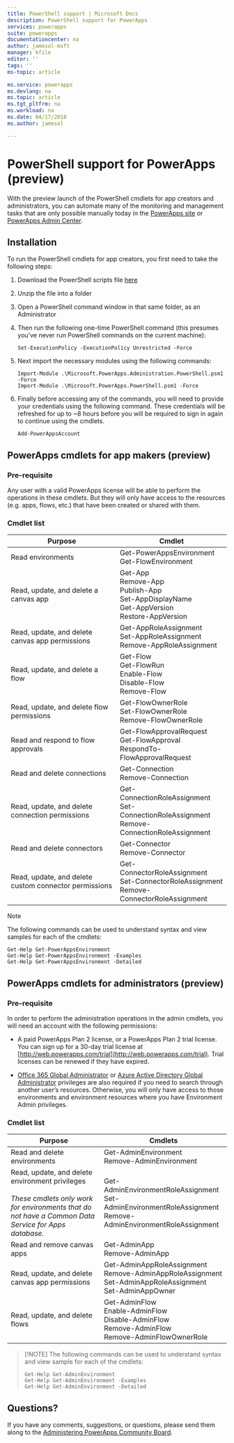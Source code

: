```yaml
---
title: PowerShell support | Microsoft Docs
description: PowerShell support for PowerApps
services: powerapps
suite: powerapps
documentationcenter: na
author: jamesol-msft
manager: kfile
editor: ''
tags: ''
ms-topic: article

ms.service: powerapps
ms.devlang: na
ms.topic: article
ms.tgt_pltfrm: na
ms.workload: na
ms.date: 04/17/2018
ms.author: jamesol

---
```


# PowerShell support for PowerApps (preview)

With the preview launch of the PowerShell cmdlets for app creators and administrators, you can automate many of the monitoring and management tasks that are only possible manually today in the [PowerApps site](https://web.powerapps.com) or [PowerApps Admin Center](https://admin.powerapps.com).

## Installation
To run the PowerShell cmdlets for app creators, you first need to take the following steps:

1. Download the PowerShell scripts file [here](https://go.microsoft.com/fwlink/?linkid=872358)

2. Unzip the file into a folder

3. Open a PowerShell command window in that same folder, as an Administrator

4. Then run the following one-time PowerShell command (this presumes you've never run PowerShell commands on the current machine):

    ```
    Set-ExecutionPolicy -ExecutionPolicy Unrestricted -Force
    ```

5. Next import the necessary modules using the following commands:

    ```
    Import-Module .\Microsoft.PowerApps.Administration.PowerShell.psm1 -Force
    Import-Module .\Microsoft.PowerApps.PowerShell.psm1 -Force
    ```

6. Finally before accessing any of the commands, you will need to provide your credentials using the following command. These credentials will be refreshed for up to ~8 hours before you will be required to sign in again to continue using the cmdlets.

    ```
    Add-PowerAppsAccount
    ```

## PowerApps cmdlets for app makers (preview)

### Pre-requisite
Any user with a valid PowerApps license will be able to perform the operations in these cmdlets. But they will only have access to the resources (e.g. apps, flows, etc.) that have been created or shared with them.

### Cmdlet list
| Purpose | Cmdlet |
| --- | --- |
| Read environments | Get-PowerAppsEnvironment <br> Get-FlowEnvironment
| Read, update, and delete a canvas app | Get-App <br> Remove-App <br> Publish-App <br> Set-AppDisplayName <br> Get-AppVersion <br> Restore-AppVersion
| Read, update, and delete canvas app permissions | Get-AppRoleAssignment <br> Set-AppRoleAssignment <br> Remove-AppRoleAssignment
| Read, update, and delete a flow | Get-Flow <br> Get-FlowRun <br> Enable-Flow <br> Disable-Flow <br> Remove-Flow
| Read, update, and delete flow permissions | Get-FlowOwnerRole <br> Set-FlowOwnerRole <br> Remove-FlowOwnerRole
| Read and respond to flow approvals | Get-FlowApprovalRequest <br> Get-FlowApproval <br> RespondTo-FlowApprovalRequest
| Read and delete connections | Get-Connection <br> Remove-Connection
| Read, update, and delete connection permissions | Get-ConnectionRoleAssignment <br> Set-ConnectionRoleAssignment <br> Remove-ConnectionRoleAssignment
| Read and delete connectors | Get-Connector <br> Remove-Connector
| Read, update, and delete custom connector permissions | Get-ConnectorRoleAssignment <br> Set-ConnectorRoleAssignment <br> Remove-ConnectorRoleAssignment

> [!NOTE]
> The following commands can be used to understand syntax and view samples for each of the cmdlets:
>~~~~
>Get-Help Get-PowerAppsEnvironment
>Get-Help Get-PowerAppsEnvironment -Examples
>Get-Help Get-PowerAppsEnvironment -Detailed
>~~~~

## PowerApps cmdlets for administrators (preview)

### Pre-requisite
In order to perform the administration operations in the admin cmdlets, you will need an account with the following permissions:

- A paid PowerApps Plan 2 license, or a PowerApps Plan 2 trial license. You can sign up for a 30-day trial license at [http://web.powerapps.com/trial](http://web.powerapps.com/trial). Trial licenses can be renewed if they have expired.

- [Office 365 Global Administrator](https://support.office.com/article/assign-admin-roles-in-office-365-for-business-eac4d046-1afd-4f1a-85fc-8219c79e1504) or [Azure Active Directory Global Administrator](https://docs.microsoft.com/azure/active-directory/active-directory-assign-admin-roles-azure-portal) privileges are also required if you need to search through another user’s resources. Otherwise, you will only have access to those environments and environment resources where you have Environment Admin privileges.

### Cmdlet list
| Purpose | Cmdlets
| --- | ---
| Read and delete environments | Get-AdminEnvironment <br> Remove-AdminEnvironment
| Read, update, and delete environment privileges <br><br> *These cmdlets only work for environments that do not have a Common Data Service for Apps database.* | Get-AdminEnvironmentRoleAssignment <br> Set-AdminEnvironmentRoleAssignment <br> Remove-AdminEnvironmentRoleAssignment
| Read and remove canvas apps | Get-AdminApp <br> Remove-AdminApp
| Read, update, and delete canvas app permissions | Get-AdminAppRoleAssignment <br> Remove-AdminAppRoleAssignment <br> Set-AdminAppRoleAssignment <br> Set-AdminAppOwner
| Read, update, and delete flows | Get-AdminFlow <br> Enable-AdminFlow <br> Disable-AdminFlow <br> Remove-AdminFlow  <br> Remove-AdminFlowOwnerRole

>[!NOTE] The following commands can be used to understand syntax and view sample for each of the cmdlets:
>~~~~
>Get-Help Get-AdminEnvironment
>Get-Help Get-AdminEnvironment -Examples
>Get-Help Get-AdminEnvironment -Detailed
>~~~~

## Questions?

If you have any comments, suggestions, or questions, please send them along to the [Administering PowerApps Community Board](https://powerusers.microsoft.com/t5/Administering-PowerApps/bd-p/Admin_PowerApps).
